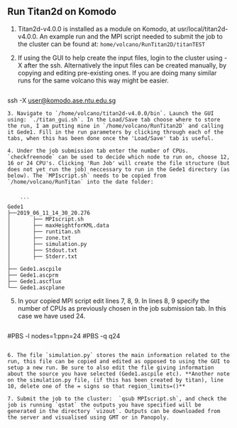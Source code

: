 ## Run Titan2d on Komodo


1. Titan2d-v4.0.0 is installed as a module on Komodo, at usr/local/titan2d-v4.0.0. An example run and the MPI script needed to submit the job to the cluster can be found at: `home/volcano/RunTitan2D/titanTEST`

2. If using the GUI to help create the input files, login to the cluster using -X after the ssh. Alternatively the input files can be created manually, by copying and editing pre-existing ones. If you are doing many similar runs for the same volcano this way might be easier.  

	```
ssh -X user@komodo.ase.ntu.edu.sg
```
3. Navigate to `/home/volcano/titan2d-v4.0.0/bin`. Launch the GUI using: `./titan_gui.sh`. In the Load/Save tab choose where to store the run, I am putting mine in `/home/volcano/RunTitan2D` and calling it Gede1. Fill in the run parameters by clicking through each of the tabs, when this has been done once the 'Load/Save' tab is useful.

4. Under the job submission tab enter the number of CPUs. `checkfreenode` can be used to decide which node to run on, choose 12, 16 or 24 CPU's. Clicking 'Run Job' will create the file structure (but does not yet run the job) neccessary to run in the Gede1 directory (as below). The `MPIscript.sh` needs to be copied from `/home/volcano/RunTitan` into the date folder: 


	```
Gede1
├──2019_06_11_14_30_20.276 
│		├── MPIscript.sh  				
│		├── maxHeightforKML.data
│		├── runtitan.sh 
│		├── zone.txt
│		├── simulation.py
│		├── Stdout.txt
│		├── Stderr.txt
│	
├── Gede1.ascpile   
├── Gede1.ascprm
├── Gede1.ascflux            
└── Gede1.ascplane
```
5. In your copied MPI script edit lines 7, 8, 9. In lines 8, 9 specify the number of CPUs as previously chosen in the job submission tab. In this case we have used 24.


	```
#PBS -l nodes=1:ppn=24
#PBS -q q24
```

6. The file `simulation.py` stores the main information related to the run, this file can be copied and edited as opposed to using the GUI to setup a new run. Be sure to also edit the file giving information about the source you have selected (Gede1.ascpile etc). **Another note on the simulation.py file, (if this has been created by titan), line 10, delete one of the = signs so that region_limits=()**

7. Submit the job to the cluster:  `qsub MPIscript.sh`, and check the job is running `qstat` the outputs you have specified will be generated in the directory `vizout`. Outputs can be downloaded from the server and visualised using GMT or in Panopoly.

	
